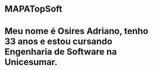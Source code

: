 # MAPATopSoft
# Meu nome é Osires Adriano, tenho 33 anos e estou cursando Engenharia de Software na Unicesumar. 
